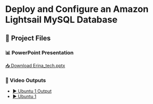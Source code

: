 # Deploy and Configure an Amazon Lightsail MySQL Database

## 📂 Project Files

### 📊 PowerPoint Presentation  
[📥 Download Erina_tech.pptx](https://github.com/Erina12345/Deploy-and-Configure-an-Amazon-Lightsail-MySQL-Database/raw/main/Erina_tech.pptx)

### 🎥 Video Outputs  
- [▶ Ubuntu 1 Output](https://github.com/Erina12345/Deploy-and-Configure-an-Amazon-Lightsail-MySQL-Database/raw/main/ubuntu%201%20output%20.mp4)  
- [▶ Ubuntu 1](https://github.com/Erina12345/Deploy-and-Configure-an-Amazon-Lightsail-MySQL-Database/raw/main/ubuntu%201.mp4)
